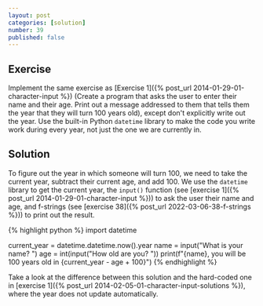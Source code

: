 ```yaml
---
layout: post
categories: [solution]
number: 39
published: false
---
```


## Exercise

Implement the same exercise as [Exercise 1]({% post_url 2014-01-29-01-character-input %}) (Create a program that asks the user to enter their name and their age. Print out a message addressed to them that tells them the year that they will turn 100 years old), except don't explicitly write out the year. Use the built-in Python `datetime` library to make the code you write work during every year, not just the one we are currently in.

## Solution

To figure out the year in which someone will turn 100, we need to take the current year, subtract their current age, and add 100. We use the `datetime` library to get the current year, the `input()` function (see [exercise 1]({% post_url 2014-01-29-01-character-input %})) to ask the user their name and age, and f-strings (see [exercise 38]({% post_url 2022-03-06-38-f-strings %})) to print out the result.

{% highlight python %}
import datetime

current_year = datetime.datetime.now().year
name = input("What is your name? ")
age = int(input("How old are you? "))
print(f"{name}, you will be 100 years old in {current_year - age + 100}")
{% endhighlight %}

Take a look at the difference between this solution and the hard-coded one in [exercise 1]({% post_url 2014-02-05-01-character-input-solutions %}), where the year does not update automatically.
